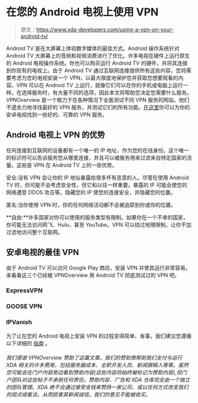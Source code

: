 # 在您的 Android 电视上使用 VPN

> 原文：<https://www.xda-developers.com/using-a-vpn-on-your-android-tv/>

Android TV 是在大屏幕上体验数字媒体的最佳方式。Android 操作系统针对 Android TV 大屏幕上的音频和视频消费进行了优化。许多电视在硬件上运行原生的 Android 电视操作系统。你也可以购买运行 Android TV 的硬件，并将其连接到你现有的电视上。由于 Android TV 通过互联网连接提供所有这些内容，您将需要考虑为您的电视安装一个 VPN，以最大限度地保护您并获取您想要观看的内容。VPN 可以在 Android TV 上运行，就像它们可以在你的手机或电脑上运行一样。在选择服务时，有大量不同的选项，因此本文将帮助您决定您需要什么服务。VPNOverview 是一个致力于在各种情况下全面测试不同 VPN 服务的网站。他们不遗余力地寻找最好的 VPN 服务，并测试它们的所有功能。[在这里](https://vpnoverview.com/best-vpn/android-tv-vpn/)你可以为你的安卓电视找到一些好的、可靠的 VPN 服务。

## Android 电视上 VPN 的优势

任何连接到互联网的设备都有一个唯一的 IP 地址，作为您的在线身份。这个唯一的标识符可以告诉服务您从哪里连接，并且可以被服务用来过滤来自特定国家的流量。这些是 VPN 在 Android TV 上的一些优势。

安全:没有 VPN 会让你的 IP 地址暴露给很多怀有恶意的人。尽管在使用 Android TV 时，你可能不会考虑安全性，但它和以往一样重要。暴露的 IP 可能会使您的网络遭受 DDOS 攻击等。隐藏您的 IP 使您的连接安全，并隐藏您的位置。

匿名:当你使用 VPN 时，你的任何网络活动都不会被追踪到你或你的位置。

**自由:**许多国家对你可以使用的服务类型有限制。如果你在一个不幸的国家，你可能无法访问网飞、Hulu，甚至 YouTube。VPN 可以绕过地理限制，让你不加过滤地访问整个互联网。

## 安卓电视的最佳 VPN

由于 Android TV 可以访问 Google Play 商店，安装 VPN 并使其运行非常容易。来看看这三个已经被 VPNOverview 用 Android TV 彻底测试过的 VPN 吧。

### ExpressVPN

### GOOSE VPN

### IPVanish

为了让在您的 Android 电视上安装 VPN 的过程变得简单、省事，我们建议您遵循以下详细的 [指南](https://vpnoverview.com/vpn-setup/install-vpn-android-tv/) 。

###### 我们感谢 VPNOverview 赞助了这篇文章。我们的赞助商帮助我们支付与运行 XDA 相关的许多费用，包括服务器成本、全职开发人员、新闻撰稿人等等。虽然您可能会在门户内容旁边看到赞助内容(这些内容将始终被标记为赞助内容),但门户团队对这些帖子不承担任何责任。赞助内容、广告和 XDA 仓库完全由一个独立的团队管理。XDA 绝不会通过接受金钱来赞扬一家公司，或以任何方式改变我们的观点或看法，从而损害其新闻诚信。我们的意见不能被收买。